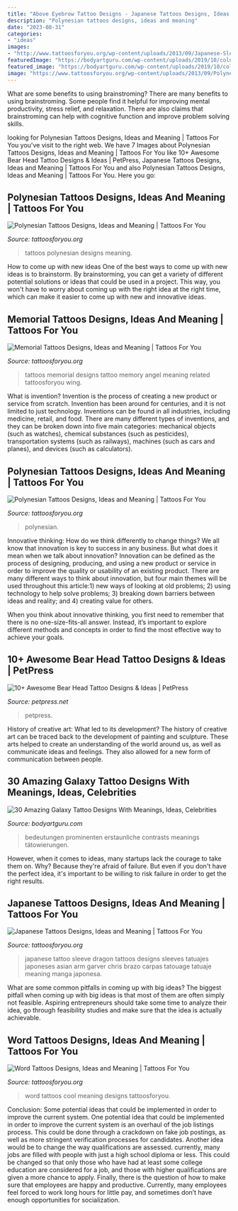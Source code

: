 ```yaml
---
title: "Above Eyebrow Tattoo Designs - Japanese Tattoos Designs, Ideas And Meaning"
description: "Polynesian tattoos designs, ideas and meaning"
date: "2023-08-31"
categories:
- "ideas"
images:
- "http://www.tattoosforyou.org/wp-content/uploads/2013/09/Japanese-Sleeve-Tattoo.jpg"
featuredImage: "https://bodyartguru.com/wp-content/uploads/2019/10/colored-space-hlaf-sleeve-tattoo.jpg"
featured_image: "https://bodyartguru.com/wp-content/uploads/2019/10/colored-space-hlaf-sleeve-tattoo.jpg"
image: "https://www.tattoosforyou.org/wp-content/uploads/2013/09/Polynesian-Tribal-Tattoo-Designs.jpg"
---
```



What are some benefits to using brainstroming?
There are many benefits to using brainstroming. Some people find it helpful for improving mental productivity, stress relief, and relaxation. There are also claims that brainstroming can help with cognitive function and improve problem solving skills.

	

		
looking for Polynesian Tattoos Designs, Ideas and Meaning | Tattoos For You you've visit to the right web. We have 7 Images about Polynesian Tattoos Designs, Ideas and Meaning | Tattoos For You like 10+ Awesome Bear Head Tattoo Designs &amp; Ideas | PetPress, Japanese Tattoos Designs, Ideas and Meaning | Tattoos For You and also Polynesian Tattoos Designs, Ideas and Meaning | Tattoos For You. Here you go:
		
    
## Polynesian Tattoos Designs, Ideas And Meaning | Tattoos For You

<img loading=lazy src="http://www.tattoosforyou.org/wp-content/uploads/2013/09/Polynesian-Tattoos.jpg" onerror="this.onerror=null;this.src='https://tse3.mm.bing.net/th?id=OIP.EmwCV2k1Y8NgJN4B79DJnwHaJ4&amp;pid=15.1';" alt="Polynesian Tattoos Designs, Ideas and Meaning | Tattoos For You">

_Source: tattoosforyou.org_

>tattoos polynesian designs meaning. 

	

How to come up with new ideas
One of the best ways to come up with new ideas is to brainstorm. By brainstorming, you can get a variety of different potential solutions or ideas that could be used in a project. This way, you won't have to worry about coming up with the right idea at the right time, which can make it easier to come up with new and innovative ideas.

    
## Memorial Tattoos Designs, Ideas And Meaning | Tattoos For You

<img loading=lazy src="http://www.tattoosforyou.org/wp-content/uploads/2013/09/Memorial-Tattoos-Designs.jpg" onerror="this.onerror=null;this.src='https://tse1.mm.bing.net/th?id=OIP.0sOhd050vuguWGmda7L3UwHaJ4&amp;pid=15.1';" alt="Memorial Tattoos Designs, Ideas and Meaning | Tattoos For You">

_Source: tattoosforyou.org_

>tattoos memorial designs tattoo memory angel meaning related tattoosforyou wing. 

	

What is invention?
Invention is the process of creating a new product or service from scratch. Invention has been around for centuries, and it is not limited to just technology. Inventions can be found in all industries, including medicine, retail, and food. There are many different types of inventions, and they can be broken down into five main categories: mechanical objects (such as watches), chemical substances (such as pesticides), transportation systems (such as railways), machines (such as cars and planes), and devices (such as calculators).

    
## Polynesian Tattoos Designs, Ideas And Meaning | Tattoos For You

<img loading=lazy src="https://www.tattoosforyou.org/wp-content/uploads/2013/09/Polynesian-Tribal-Tattoo-Designs.jpg" onerror="this.onerror=null;this.src='https://tse3.mm.bing.net/th?id=OIP.aVbI1cCG3QqsvSm0dw5JvwHaLG&amp;pid=15.1';" alt="Polynesian Tattoos Designs, Ideas and Meaning | Tattoos For You">

_Source: tattoosforyou.org_

>polynesian. 

	

Innovative thinking: How do we think differently to change things?
We all know that innovation is key to success in any business. But what does it mean when we talk about innovation?
Innovation can be defined as the process of designing, producing, and using a new product or service in order to improve the quality or usability of an existing product. There are many different ways to think about innovation, but four main themes will be used throughout this article:1) new ways of looking at old problems; 2) using technology to help solve problems; 3) breaking down barriers between ideas and reality; and 4) creating value for others. 

When you think about innovative thinking, you first need to remember that there is no one-size-fits-all answer. Instead, it’s important to explore different methods and concepts in order to find the most effective way to achieve your goals.

    
## 10+ Awesome Bear Head Tattoo Designs &amp; Ideas | PetPress

<img loading=lazy src="https://cdn.petpress.net/wp-content/uploads/2020/05/11234459/bear-head-tattoo-roar.jpg" onerror="this.onerror=null;this.src='https://tse3.mm.bing.net/th?id=OIP.ETacUWLueKySlcr-th50IQHaF-&amp;pid=15.1';" alt="10+ Awesome Bear Head Tattoo Designs &amp; Ideas | PetPress">

_Source: petpress.net_

>petpress. 

	

History of creative art: What led to its development?
The history of creative art can be traced back to the development of painting and sculpture. These arts helped to create an understanding of the world around us, as well as communicate ideas and feelings. They also allowed for a new form of communication between people.

    
## 30 Amazing Galaxy Tattoo Designs With Meanings, Ideas, Celebrities

<img loading=lazy src="https://bodyartguru.com/wp-content/uploads/2019/10/colored-space-hlaf-sleeve-tattoo.jpg" onerror="this.onerror=null;this.src='https://tse4.mm.bing.net/th?id=OIP.d3mKjZQWADq2ok3I69k_sgHaOv&amp;pid=15.1';" alt="30 Amazing Galaxy Tattoo Designs With Meanings, Ideas, Celebrities">

_Source: bodyartguru.com_

>bedeutungen prominenten erstaunliche contrasts meanings tätowierungen. 

	

However, when it comes to ideas, many startups lack the courage to take them on. Why? Because they're afraid of failure. But even if you don't have the perfect idea, it's important to be willing to risk failure in order to get the right results.

    
## Japanese Tattoos Designs, Ideas And Meaning | Tattoos For You

<img loading=lazy src="http://www.tattoosforyou.org/wp-content/uploads/2013/09/Japanese-Sleeve-Tattoo.jpg" onerror="this.onerror=null;this.src='https://tse2.mm.bing.net/th?id=OIP.ds-wx0GMinjWO3F_q7H6sQHaPu&amp;pid=15.1';" alt="Japanese Tattoos Designs, Ideas and Meaning | Tattoos For You">

_Source: tattoosforyou.org_

>japanese tattoo sleeve dragon tattoos designs sleeves tatuajes japoneses asian arm garver chris brazo carpas tatouage tatuaje meaning manga japonesa. 

	

What are some common pitfalls in coming up with big ideas?
The biggest pitfall when coming up with big ideas is that most of them are often simply not feasible. Aspiring entrepreneurs should take some time to analyze their idea, go through feasibility studies and make sure that the idea is actually achievable.

    
## Word Tattoos Designs, Ideas And Meaning | Tattoos For You

<img loading=lazy src="http://www.tattoosforyou.org/wp-content/uploads/2013/09/Cool-Word-Tattoos.jpg" onerror="this.onerror=null;this.src='https://tse3.mm.bing.net/th?id=OIP.1B6vNfj3SXNdS42ub19C-AHaFj&amp;pid=15.1';" alt="Word Tattoos Designs, Ideas and Meaning | Tattoos For You">

_Source: tattoosforyou.org_

>word tattoos cool meaning designs tattoosforyou. 

	

Conclusion: Some potential ideas that could be implemented in order to improve the current system.
One potential idea that could be implemented in order to improve the current system is an overhaul of the job listings process. This could be done through a crackdown on fake job postings, as well as more stringent verification processes for candidates. Another idea would be to change the way qualifications are assessed. currently, many jobs are filled with people with just a high school diploma or less. This could be changed so that only those who have had at least some college education are considered for a job, and those with higher qualifications are given a more chance to apply. Finally, there is the question of how to make sure that employees are happy and productive. Currently, many employees feel forced to work long hours for little pay, and sometimes don’t have enough opportunities for socialization.

